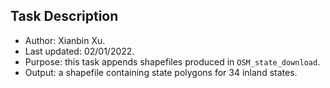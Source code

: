 ## Task Description

- Author: Xianbin Xu.
- Last updated: 02/01/2022.
- Purpose: this task appends shapefiles produced in `OSM_state_download`.
- Output: a shapefile containing state polygons for 34 inland states.